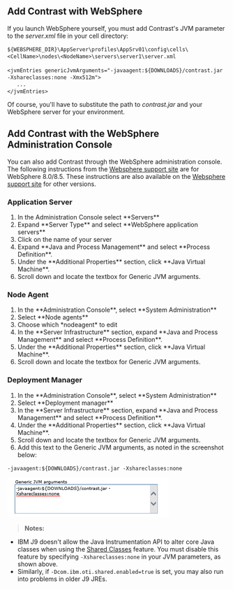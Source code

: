 <!--
title: "Installing Contrast on WebSphere"
description: "JBoss5 and higher agent installation process using Windows or startup script"
tags: "java agent installation websphere IBM"
-->


## Add Contrast with WebSphere

If you launch WebSphere yourself, you must add Contrast's JVM parameter to the *server.xml* file in your cell directory: 

```
${WEBSPHERE_DIR}\AppServer\profiles\AppSrv01\config\cells\<CellName>\nodes\<NodeName>\servers\server1\server.xml

<jvmEntries genericJvmArguments="-javaagent:${DOWNLOADS}/contrast.jar -Xshareclasses:none -Xmx512m">
   ...
</jvmEntries>
```

Of course, you'll have to substitute the path to *contrast.jar* and your WebSphere server for your environment.

## Add Contrast with the WebSphere Administration Console

You can also add Contrast through the WebSphere administration console. The following instructions from the [Websphere support site](http://www-01.ibm.com/support/docview.wss?uid=swg21417365) are for WebSphere 8.0/8.5. These instructions are also available on the [Websphere support site](http://www-01.ibm.com/support/docview.wss?uid=swg21417365) for other versions. 

### Application Server

<ol>
<li> In the Administration Console select **Servers** </li>
<li> Expand **Server Type** and select **WebSphere application servers** </li>
<li> Click on the name of your server </li>
<li> Expand **Java and Process Management** and select **Process Definition**. </li>
<li> Under the **Additional Properties** section, click **Java Virtual Machine**. </li>
<li> Scroll down and locate the textbox for Generic JVM arguments. </li>
</ol>

### Node Agent

<ol>
<li> In the **Administration Console**, select **System Administration** </li>
<li> Select **Node agents** </li>
<li> Choose which *nodeagent* to edit </li>
<li> In the **Server Infrastructure** section, expand **Java and Process Management** and select **Process Definition**. </li>
<li> Under the **Additional Properties** section, click **Java Virtual Machine**. </li>
<li> Scroll down and locate the textbox for Generic JVM arguments. </li>
</ol>

### Deployment Manager

<ol>
<li> In the **Administration Console**, select **System Administration** </li>
<li> Select **Deployment manager** </li>
<li> In the **Server Infrastructure** section, expand **Java and Process Management** and select **Process Definition**. </li>
<li> Under the **Additional Properties** section, click **Java Virtual Machine**. </li>
<li> Scroll down and locate the textbox for Generic JVM arguments. </li>
<li> Add this text to the Generic JVM arguments, as noted in the screenshot below: </li>
</ol>

````
-javaagent:${DOWNLOADS}/contrast.jar -Xshareclasses:none
````

<a href="assets/images/KB2-e01.png" rel="lightbox" title="Generic JVM Arguments"><img class="thumbnail" src="assets/images/KB2-e01.png"/></a>

> **Notes:** 
 * IBM J9 doesn't allow the Java Instrumentation API to alter core Java classes when using the [Shared Classes](http://www.ibm.com/developerworks/library/j-ibmjava4/index.html) feature. You must disable this feature by specifying `-Xshareclasses:none` in your JVM parameters, as shown above. 
 * Similarly, if `-Dcom.ibm.oti.shared.enabled=true` is set, you may also run into problems in older J9 JREs.

